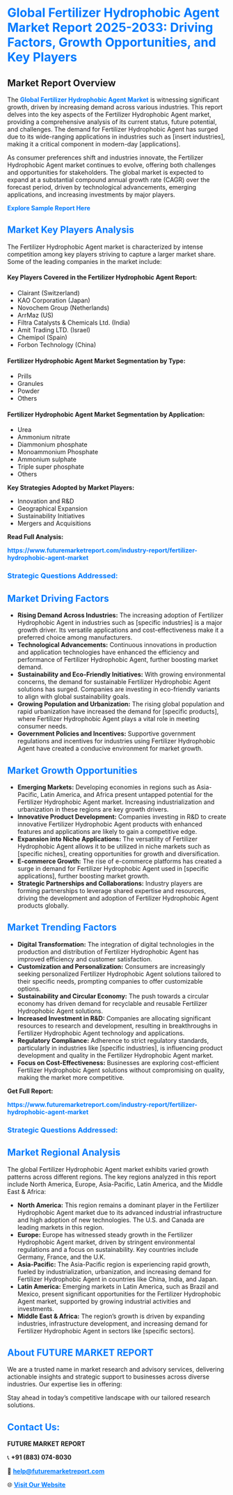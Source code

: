 <h1 style="color: #007BFF;">Global Fertilizer Hydrophobic Agent Market Report 2025-2033: Driving Factors, Growth Opportunities, and Key Players</h1>

<section id="overview">
<h2>Market Report Overview</h2>
<p>The <a href="https://www.futuremarketreport.com/industry-report/fertilizer-hydrophobic-agent-market" style="color: #007BFF; text-decoration: none;"><strong>Global Fertilizer Hydrophobic Agent Market</strong></a> is witnessing significant growth, driven by increasing demand across various industries. This report delves into the key aspects of the Fertilizer Hydrophobic Agent market, providing a comprehensive analysis of its current status, future potential, and challenges. The demand for Fertilizer Hydrophobic Agent has surged due to its wide-ranging applications in industries such as [insert industries], making it a critical component in modern-day [applications].</p>
<p>As consumer preferences shift and industries innovate, the Fertilizer Hydrophobic Agent market continues to evolve, offering both challenges and opportunities for stakeholders. The global market is expected to expand at a substantial compound annual growth rate (CAGR) over the forecast period, driven by technological advancements, emerging applications, and increasing investments by major players.</p>
</section>

<section id="overview">
<p><a href="https://www.futuremarketreport.com/request-sample/reportId=54651" style="color: #007BFF; text-decoration: none;"><strong>Explore Sample Report Here</strong></a></p>
</section>

<section id="key-players">
<h2 style="color: #007BFF;">Market Key Players Analysis</h2>
<p>The Fertilizer Hydrophobic Agent market is characterized by intense competition among key players striving to capture a larger market share. Some of the leading companies in the market include:</p>
<h4>Key Players Covered in the Fertilizer Hydrophobic Agent Report:</h4>
<ul><li>Clairant (Switzerland)</li><li>KAO Corporation (Japan)</li><li>Novochem Group (Netherlands)</li><li>ArrMaz (US)</li><li>Filtra Catalysts &amp; Chemicals Ltd. (India)</li><li>Amit Trading LTD. (Israel)</li><li>Chemipol (Spain)</li><li>Forbon Technology (China)</li></ul>
<h4>Fertilizer Hydrophobic Agent Market Segmentation by Type:</h4>
<ul><li>Prills</li><li>Granules</li><li>Powder</li><li>Others</li></ul>

<h4>Fertilizer Hydrophobic Agent Market Segmentation by Application:</h4>
<ul><li>Urea</li><li>Ammonium nitrate</li><li>Diammonium phosphate</li><li>Monoammonium Phosphate</li><li>Ammonium sulphate</li><li>Triple super phosphate</li><li>Others</li></ul>
<p><strong>Key Strategies Adopted by Market Players:</strong></p>
<ul>
<li>Innovation and R&D</li>
<li>Geographical Expansion</li>
<li>Sustainability Initiatives</li>
<li>Mergers and Acquisitions</li>
</ul>
</section>

<section>
<p><strong>Read Full Analysis: </strong></p><a href="https://www.futuremarketreport.com/industry-report/fertilizer-hydrophobic-agent-market" style="color: #007BFF; text-decoration: none;"><strong>https://www.futuremarketreport.com/industry-report/fertilizer-hydrophobic-agent-market</strong></a>
<h3 style="color: #007BFF;">Strategic Questions Addressed:</h3>
</section>

<section id="driving-factors">
<h2 style="color: #007BFF;">Market Driving Factors</h2>
<ul>
<li><strong>Rising Demand Across Industries:</strong> The increasing adoption of Fertilizer Hydrophobic Agent in industries such as [specific industries] is a major growth driver. Its versatile applications and cost-effectiveness make it a preferred choice among manufacturers.</li>
<li><strong>Technological Advancements:</strong> Continuous innovations in production and application technologies have enhanced the efficiency and performance of Fertilizer Hydrophobic Agent, further boosting market demand.</li>
<li><strong>Sustainability and Eco-Friendly Initiatives:</strong> With growing environmental concerns, the demand for sustainable Fertilizer Hydrophobic Agent solutions has surged. Companies are investing in eco-friendly variants to align with global sustainability goals.</li>
<li><strong>Growing Population and Urbanization:</strong> The rising global population and rapid urbanization have increased the demand for [specific products], where Fertilizer Hydrophobic Agent plays a vital role in meeting consumer needs.</li>
<li><strong>Government Policies and Incentives:</strong> Supportive government regulations and incentives for industries using Fertilizer Hydrophobic Agent have created a conducive environment for market growth.</li>
</ul>
</section>

<section id="growth-opportunities">
<h2 style="color: #007BFF;">Market Growth Opportunities</h2>
<ul>
<li><strong>Emerging Markets:</strong> Developing economies in regions such as Asia-Pacific, Latin America, and Africa present untapped potential for the Fertilizer Hydrophobic Agent market. Increasing industrialization and urbanization in these regions are key growth drivers.</li>
<li><strong>Innovative Product Development:</strong> Companies investing in R&D to create innovative Fertilizer Hydrophobic Agent products with enhanced features and applications are likely to gain a competitive edge.</li>
<li><strong>Expansion into Niche Applications:</strong> The versatility of Fertilizer Hydrophobic Agent allows it to be utilized in niche markets such as [specific niches], creating opportunities for growth and diversification.</li>
<li><strong>E-commerce Growth:</strong> The rise of e-commerce platforms has created a surge in demand for Fertilizer Hydrophobic Agent used in [specific applications], further boosting market growth.</li>
<li><strong>Strategic Partnerships and Collaborations:</strong> Industry players are forming partnerships to leverage shared expertise and resources, driving the development and adoption of Fertilizer Hydrophobic Agent products globally.</li>
</ul>
</section>

<section id="trending-factors">
<h2 style="color: #007BFF;">Market Trending Factors</h2>
<ul>
<li><strong>Digital Transformation:</strong> The integration of digital technologies in the production and distribution of Fertilizer Hydrophobic Agent has improved efficiency and customer satisfaction.</li>
<li><strong>Customization and Personalization:</strong> Consumers are increasingly seeking personalized Fertilizer Hydrophobic Agent solutions tailored to their specific needs, prompting companies to offer customizable options.</li>
<li><strong>Sustainability and Circular Economy:</strong> The push towards a circular economy has driven demand for recyclable and reusable Fertilizer Hydrophobic Agent solutions.</li>
<li><strong>Increased Investment in R&D:</strong> Companies are allocating significant resources to research and development, resulting in breakthroughs in Fertilizer Hydrophobic Agent technology and applications.</li>
<li><strong>Regulatory Compliance:</strong> Adherence to strict regulatory standards, particularly in industries like [specific industries], is influencing product development and quality in the Fertilizer Hydrophobic Agent market.</li>
<li><strong>Focus on Cost-Effectiveness:</strong> Businesses are exploring cost-efficient Fertilizer Hydrophobic Agent solutions without compromising on quality, making the market more competitive.</li>
</ul>
</section>

<section>
<p><strong>Get Full Report: </strong></p><a href="https://www.futuremarketreport.com/industry-report/fertilizer-hydrophobic-agent-market" style="color: #007BFF; text-decoration: none;"><strong>https://www.futuremarketreport.com/industry-report/fertilizer-hydrophobic-agent-market</strong></a>
<h3 style="color: #007BFF;">Strategic Questions Addressed:</h3>
</section>


<section id="regional-analysis">
<h2 style="color: #007BFF;">Market Regional Analysis</h2>
<p>The global Fertilizer Hydrophobic Agent market exhibits varied growth patterns across different regions. The key regions analyzed in this report include North America, Europe, Asia-Pacific, Latin America, and the Middle East & Africa:</p>
<ul>
<li><strong>North America:</strong> This region remains a dominant player in the Fertilizer Hydrophobic Agent market due to its advanced industrial infrastructure and high adoption of new technologies. The U.S. and Canada are leading markets in this region.</li>
<li><strong>Europe:</strong> Europe has witnessed steady growth in the Fertilizer Hydrophobic Agent market, driven by stringent environmental regulations and a focus on sustainability. Key countries include Germany, France, and the U.K.</li>
<li><strong>Asia-Pacific:</strong> The Asia-Pacific region is experiencing rapid growth, fueled by industrialization, urbanization, and increasing demand for Fertilizer Hydrophobic Agent in countries like China, India, and Japan.</li>
<li><strong>Latin America:</strong> Emerging markets in Latin America, such as Brazil and Mexico, present significant opportunities for the Fertilizer Hydrophobic Agent market, supported by growing industrial activities and investments.</li>
<li><strong>Middle East & Africa:</strong> The region’s growth is driven by expanding industries, infrastructure development, and increasing demand for Fertilizer Hydrophobic Agent in sectors like [specific sectors].</li>
</ul>
</section>

<footer>
<h2 style="color: #007BFF;">About FUTURE MARKET REPORT</h2>
<p>We are a trusted name in market research and advisory services, delivering actionable insights and strategic support to businesses across diverse industries. Our expertise lies in offering:</p>

<p>Stay ahead in today’s competitive landscape with our tailored research solutions.</p>

<h2 style="color: #007BFF;">Contact Us:</h2>
<p><strong>FUTURE MARKET REPORT</strong></p>
<p>📞 <strong>+91 (883) 074-8030</strong></p>
<p>📧 <strong><a href="mailto:help@futuremarketreport.com" style="color: #007BFF;">help@futuremarketreport.com</a></strong></p>
<p>🌐 <strong><a href="https://www.futuremarketreport.com/" style="color: #007BFF;">Visit Our Website</a></strong></p>
</footer>